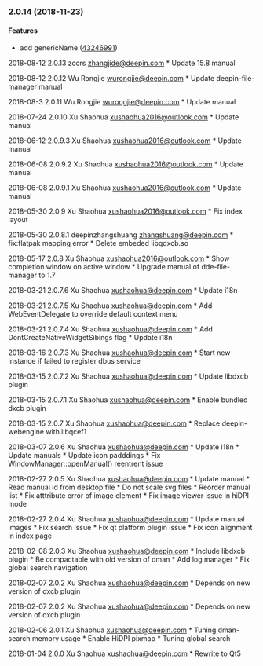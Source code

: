 <a name="2.0.14"></a>
### 2.0.14 (2018-11-23)


#### Features

*   add genericName ([43246991](https://github.com/linuxdeepin/deepin-manual/commit/43246991b44854f922a2c9317a8ec3f8c3488bac))


2018-08-12 2.0.13 zccrs <zhangjide@deepin.com>
    * Update 15.8 manual

2018-08-12 2.0.12 Wu Rongjie <wurongjie@deepin.com>
    * Update deepin-file-manager manual

2018-08-3 2.0.11 Wu Rongjie <wurongjie@deepin.com>
    * Update manual

2018-07-24 2.0.10 Xu Shaohua <xushaohua2016@outlook.com>
    * Update manual

2018-06-12 2.0.9.3 Xu Shaohua <xushaohua2016@outlook.com>
    * Update manual

2018-06-08 2.0.9.2 Xu Shaohua <xushaohua2016@outlook.com>
    * Update manual

2018-06-08 2.0.9.1 Xu Shaohua <xushaohua2016@outlook.com>
    * Update manual

2018-05-30 2.0.9 Xu Shaohua <xushaohua2016@outlook.com>
    * Fix index layout

2018-05-30 2.0.8.1 deepinzhangshuang <zhangshuang@deepin.com>
    * fix:flatpak mapping error
    * Delete embeded libqdxcb.so

2018-05-17 2.0.8 Xu Shaohua <xushaohua2016@outlook.com>
    * Show completion window on active window
    * Upgrade manual of dde-file-manager to 1.7

2018-03-21 2.0.7.6 Xu Shaohua <xushaohua@deepin.com>
    * Update i18n

2018-03-21 2.0.7.5 Xu Shaohua <xushaohua@deepin.com>
    * Add WebEventDelegate to override default context menu

2018-03-21 2.0.7.4 Xu Shaohua <xushaohua@deepin.com>
    * Add DontCreateNativeWidgetSibings flag
    * Update i18n

2018-03-16 2.0.7.3 Xu Shaohua <xushaohua@deepin.com>
    * Start new instance if failed to register dbus service

2018-03-15 2.0.7.2 Xu Shaohua <xushaohua@deepin.com>
    * Update libdxcb plugin

2018-03-15 2.0.7.1 Xu Shaohua <xushaohua@deepin.com>
    * Enable bundled dxcb plugin

2018-03-15 2.0.7 Xu Shaohua <xushaohua@deepin.com>
    * Replace deepin-webengine with libqcef1

2018-03-07 2.0.6 Xu Shaohua <xushaohua@deepin.com>
    * Update i18n
    * Update manuals
    * Update icon padddings
    * Fix WindowManager::openManual() reentrent issue

2018-02-27 2.0.5 Xu Shaohua <xushaohua@deepin.com>
    * Update manual
    * Read manual id from desktop file
    * Do not scale svg files
    * Reorder manual list
    * Fix atttribute error of image element
    * Fix image viewer issue in hiDPI mode

2018-02-27 2.0.4 Xu Shaohua <xushaohua@deepin.com>
    * Update manual images
    * Fix search issue
    * Fix qt platform plugin issue
    * Fix icon alignment in index page

2018-02-08 2.0.3 Xu Shaohua <xushaohua@deepin.com>
    * Include libdxcb plugin
    * Be compactable with old version of dman
    * Add log manager
    * Fix global search navigation

2018-02-07 2.0.2 Xu Shaohua <xushaohua@deepin.com>
    * Depends on new version of dxcb plugin

2018-02-07 2.0.2 Xu Shaohua <xushaohua@deepin.com>
    * Depends on new version of dxcb plugin

2018-02-06 2.0.1 Xu Shaohua <xushaohua@deepin.com>
    * Tuning dman-search memory usage
    * Enable HiDPI pixmap
    * Tuning global search

2018-01-04 2.0.0 Xu Shaohua <xushaohua@deepin.com>
    * Rewrite to Qt5
